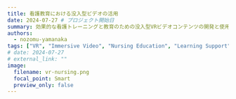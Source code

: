 ```yaml
---
title: 看護教育における没入型ビデオの活用
date: 2024-07-27 # プロジェクト開始日
summary: 効果的な看護トレーニングと教育のための没入型VRビデオコンテンツの開発と使用評価を行っています。
authors:
  - nozomu-yamanaka
tags: ["VR", "Immersive Video", "Nursing Education", "Learning Support"]
# date: 2024-07-27
# external_link: ""
image:
  filename: vr-nursing.png
  focal_point: Smart
  preview_only: false
---
```


<!-- Details on VR for Nursing Education --> 